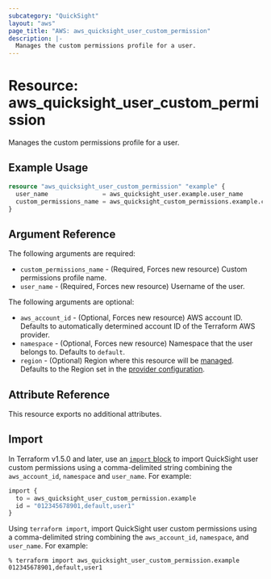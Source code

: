 ```yaml
---
subcategory: "QuickSight"
layout: "aws"
page_title: "AWS: aws_quicksight_user_custom_permission"
description: |-
  Manages the custom permissions profile for a user.
---
```


# Resource: aws_quicksight_user_custom_permission

Manages the custom permissions profile for a user.

## Example Usage

```terraform
resource "aws_quicksight_user_custom_permission" "example" {
  user_name               = aws_quicksight_user.example.user_name
  custom_permissions_name = aws_quicksight_custom_permissions.example.custom_permissions_name
}
```

## Argument Reference

The following arguments are required:

* `custom_permissions_name` - (Required, Forces new resource) Custom permissions profile name.
* `user_name` - (Required, Forces new resource) Username of the user.

The following arguments are optional:

* `aws_account_id` - (Optional, Forces new resource) AWS account ID. Defaults to automatically determined account ID of the Terraform AWS provider.
* `namespace` - (Optional, Forces new resource) Namespace that the user belongs to. Defaults to `default`.
* `region` - (Optional) Region where this resource will be [managed](https://docs.aws.amazon.com/general/latest/gr/rande.html#regional-endpoints). Defaults to the Region set in the [provider configuration](https://registry.terraform.io/providers/hashicorp/aws/latest/docs#aws-configuration-reference).

## Attribute Reference

This resource exports no additional attributes.

## Import

In Terraform v1.5.0 and later, use an [`import` block](https://developer.hashicorp.com/terraform/language/import) to import QuickSight user custom permissions using a comma-delimited string combining the `aws_account_id`, `namespace` and `user_name`. For example:

```terraform
import {
  to = aws_quicksight_user_custom_permission.example
  id = "012345678901,default,user1"
}
```

Using `terraform import`, import QuickSight user custom permissions using a comma-delimited string combining the `aws_account_id`, `namespace`, and `user_name`. For example:

```console
% terraform import aws_quicksight_user_custom_permission.example 012345678901,default,user1
```
